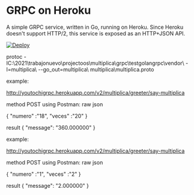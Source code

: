 # GRPC on Heroku

A simple GRPC service, written in Go, running on Heroku. Since Heroku doesn't
support HTTP/2, this service is exposed as an HTTP+JSON API.

[![Deploy](https://www.herokucdn.com/deploy/button.png)](https://heroku.com/deploy)

protoc -IC:\2021\trabajonuevo\projectoos\multiplica\grpc\testgolangrpc\vendor\ -I=multiplica\ --go_out=multiplica\ multiplica\multiplica.proto





example:

http://youtochigrpc.herokuapp.com/v2/multiplica/greeter/say-multiplica

method POST
using Postman:   raw json

{
   "numero" :"18",
    "veces" :"20"
}

result
{
    "message": "360.000000"
}


example:

http://youtochigrpc.herokuapp.com/v2/multiplica/greeter/say-multiplica

method POST
using Postman:   raw json

{
   "numero" :"1",
    "veces" :"2"
}

result
{
    "message": "2.000000"
}
